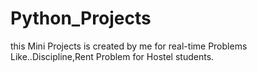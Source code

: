 # Python_Projects
this Mini Projects is created by me for real-time Problems Like..Discipline,Rent Problem for Hostel students.
